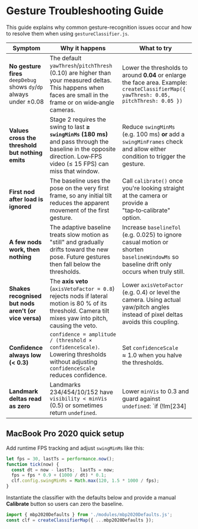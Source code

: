 # Gesture Troubleshooting Guide

This guide explains why common gesture-recognition issues occur and how to resolve them when using `gestureClassifier.js`.

| Symptom | Why it happens | What to try |
|---------|----------------|-------------|
| **No gesture fires**<br>`deepDebug` shows `dy`/`dp` always under ±0.08 | The default `yawThresh`/`pitchThresh` (0.10) are higher than your measured deltas. This happens when faces are small in the frame or on wide‑angle cameras. | Lower the thresholds to around **0.04** or enlarge the face area. Example: `createClassifierMap({ yawThresh: 0.05, pitchThresh: 0.05 })` |
| **Values cross the threshold but nothing emits** | Stage 2 requires the swing to last **≥ `swingMinMs` (180 ms)** and pass through the baseline in the opposite direction. Low‑FPS video (≤ 15 FPS) can miss that window. | Reduce `swingMinMs` (e.g. 100 ms) **or** add a `swingMinFrames` check and allow either condition to trigger the gesture. |
| **First nod after load is ignored** | The baseline uses the pose on the very first frame, so any initial tilt reduces the apparent movement of the first gesture. | Call `calibrate()` once you're looking straight at the camera or provide a "tap‑to‑calibrate" option. |
| **A few nods work, then nothing** | The adaptive baseline treats slow motion as "still" and gradually drifts toward the new pose. Future gestures then fall below the thresholds. | Increase `baselineTol` (e.g. 0.025) to ignore casual motion or shorten `baselineWindowMs` so baseline drift only occurs when truly still. |
| **Shakes recognised but nods aren't (or vice versa)** | The **axis veto** (`axisVetoFactor = 0.8`) rejects nods if lateral motion is 80 % of its threshold. Camera tilt mixes yaw into pitch, causing the veto. | Lower `axisVetoFactor` (e.g. 0.4) or level the camera. Using actual yaw/pitch angles instead of pixel deltas avoids this coupling. |
| **Confidence always low (< 0.3)** | `confidence = amplitude / (threshold × confidenceScale)`. Lowering thresholds without adjusting `confidenceScale` reduces confidence. | Set `confidenceScale` ≈ 1.0 when you halve the thresholds. |
| **Landmark deltas read as zero** | Landmarks 234/454/10/152 have `visibility < minVis` (0.5) or sometimes return `undefined`. | Lower `minVis` to 0.3 and guard against `undefined`: `if (!lm[234] || !lm[454]) return;` |

## MacBook Pro 2020 quick setup

Add runtime FPS tracking and adjust `swingMinMs` like this:

```js
let fps = 30, lastTs = performance.now();
function tick(now) {
  const dt = now - lastTs;  lastTs = now;
  fps = fps * 0.9 + (1000 / dt) * 0.1;
  clf.config.swingMinMs = Math.max(120, 1.5 * 1000 / fps);
}
```

Instantiate the classifier with the defaults below and provide a manual **Calibrate** button so users can zero the baseline.

```js
import { mbp2020Defaults } from './modules/mbp2020Defaults.js';
const clf = createClassifierMap({ ...mbp2020Defaults });
```

